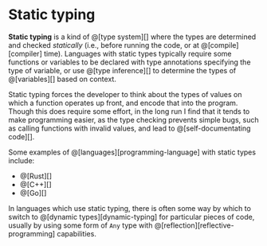 # Static typing

__Static typing__ is a kind of @[type system][] where the types are determined and
checked *statically* (i.e., before running the code, or at @[compile][compiler] time).
Languages with static types typically require some functions or variables to be declared
with type annotations specifying the type of variable, or use @[type inference][] to
determine the types of @[variables][] based on context.

Static typing forces the developer to think about the types of values on which a function
operates up front, and encode that into the program. Though this does require some effort,
in the long run I find that it tends to make programming easier, as the type checking
prevents simple bugs, such as calling functions with invalid values, and lead to
@[self-documentating code][].

Some examples of @[languages][programming-language] with static types include:
*   @[Rust][]
*   @[C++][]
*   @[Go][]

In languages which use static typing, there is often some way by which to switch to
@[dynamic types][dynamic-typing] for particular pieces of code, usually by using
some form of `Any` type with @[reflection][reflective-programming] capabilities.
